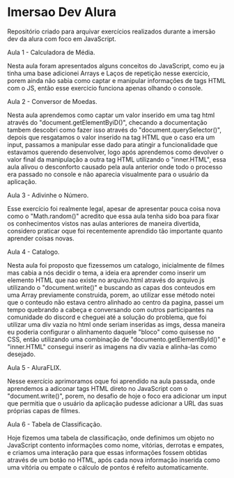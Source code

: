 # Imersao Dev Alura
Repositório criado para arquivar exercícios realizados durante a imersão dev da alura com foco em JavaScript.

Aula 1 - Calculadora de Média.

Nesta aula foram apresentados alguns conceitos do JavaScript, como eu ja tinha uma base adicionei Arrays e Laços de repetição nesse exercicio, porem ainda não sabia como captar e manipular informações de tags HTML com o JS, então esse exercicio funciona apenas olhando o console.


Aula 2 - Conversor de Moedas.

Nesta aula aprendemos como captar um valor inserido em uma tag html através do "document.getElementByiD()", checando a documentação tambem descobri como fazer isso através do "document.querySelector()", depois que resgatamos o valor inserido na tag HTML que o caso era um input, passamos a manipular esse dado para atingir a funcionalidade que estavamos querendo desenvolver, logo após aprendemos como devolver o valor final da manipulação a outra tag HTML utilizando o "inner.HTML", essa aula alivou o desconforto causado pela aula anterior onde todo o processo era passado no console e não aparecia visualmente para o usuário da aplicação.


Aula 3 - Adivinhe o Número.

Esse exercício foi realmente legal, apesar de apresentar pouca coisa nova como o "Math.random()" acredito que essa aula tenha sido boa para fixar os conhecimentos vistos nas aulas anteriores de maneira divertida, considero praticar oque foi recentemente aprendido tão importante quanto aprender coisas novas.


Aula 4 - Catalogo.

Nesta aula foi proposto que fizessemos um catalogo, inicialmente de filmes mas cabia a nós decidir o tema, a ideia era aprender como inserir um elemento HTML que nao existe no arquivo.html através do arquivo.js utilizando o "document.write()" e buscando as capas dos conteudos em uma Array previamente construida, porem, ao utilizar esse método notei que o conteudo não estava centro alinhado ao centro da pagina, passei um tempo quebrando a cabeça e conversando com outros participantes na comunidade do discord e cheguei até a solução do problema, que foi utilizar uma div vazia no html onde seriam inseridas as imgs, dessa maneira eu poderia configurar o alinhamento daquele "bloco" como quisesse no CSS, então utilizando uma combinação de "documento.getElementById()" e "inner.HTML" consegui inserir as imagens na div vazia e alinha-las como desejado.


Aula 5 - AluraFLIX.

Nesse exercício aprimoramos oque foi aprendido na aula passada, onde aprendemos a adiconar tags HTML direto no JavaScript com o "document.write()", porem, no desafio de hoje o foco era adicionar um input que permitia que o usuário da aplicação pudesse adicionar a URL das suas próprias capas de filmes.


Aula 6 - Tabela de Classificação.

Hoje fizemos uma tabela de classificação, onde definimos um objeto no JavaScript contento informações como nome, vitórias, derrotas e empates, e criamos uma interação para que 
essas informações fossem obtidas através de um botão no HTML, após cada nova informação inserida como uma vitória ou empate o cálculo de pontos é refeito automaticamente.
